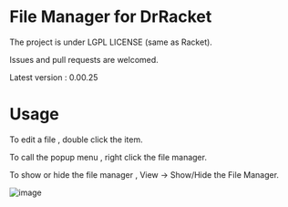 # File Manager for DrRacket
The project is under LGPL LICENSE (same as Racket).

Issues and pull requests are welcomed.  
 
Latest version : 0.00.25

# Usage
To edit a file , double click the item.

To call the popup menu , right click the file manager.

To show or hide the file manager , View -> Show/Hide the File Manager. 

![image](https://user-images.githubusercontent.com/22510026/42548949-4830b8c2-84fc-11e8-9d16-8e67fe4e194d.png)


